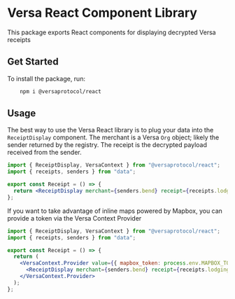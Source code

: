 # Versa React Component Library

This package exports React components for displaying decrypted Versa receipts

## Get Started

To install the package, run:

```bash
    npm i @versaprotocol/react
```

## Usage

The best way to use the Versa React library is to plug your data into the `ReceiptDisplay` component. The merchant is a Versa `Org` object; likely the sender returned by the registry. The receipt is the decrypted payload received from the sender.

```jsx
import { ReceiptDisplay, VersaContext } from "@versaprotocol/react";
import { receipts, senders } from "data";

export const Receipt = () => {
  return <ReceiptDisplay merchant={senders.bend} receipt={receipts.lodging} />;
};
```

If you want to take advantage of inline maps powered by Mapbox, you can provide a token via the Versa Context Provider

```jsx
import { ReceiptDisplay, VersaContext } from "@versaprotocol/react";
import { receipts, senders } from "data";

export const Receipt = () => {
  return (
    <VersaContext.Provider value={{ mapbox_token: process.env.MAPBOX_TOKEN }}>
      <ReceiptDisplay merchant={senders.bend} receipt={receipts.lodging} />
    </VersaContext.Provider>
  );
};
```
